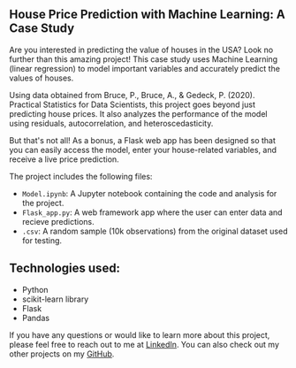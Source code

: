 ## House Price Prediction with Machine Learning: A Case Study

Are you interested in predicting the value of houses in the USA? Look no further than this amazing project! This case study uses Machine Learning (linear regression) to model important variables and accurately predict the values of houses.

Using data obtained from Bruce, P., Bruce, A., & Gedeck, P. (2020). Practical Statistics for Data Scientists, this project goes beyond just predicting house prices. It also analyzes the performance of the model using residuals, autocorrelation, and heteroscedasticity.

But that's not all! As a bonus, a Flask web app has been designed so that you can easily access the model, enter your house-related variables, and receive a live price prediction.

The project includes the following files:

- `Model.ipynb`: A Jupyter notebook containing the code and analysis for the project.
- `Flask_app.py`: A web framework app where the user can enter data and recieve predictions.
- `.csv`: A random sample (10k observations) from the original dataset used for testing.

## Technologies used:
- Python
- scikit-learn library
- Flask
- Pandas


If you have any questions or would like to learn more about this project, please feel free to reach out to me at [LinkedIn](https://www.linkedin.com/in/abdullah-kasri/). You can also check out my other projects on my [GitHub](https://github.com/AbdullahKasri/Portfolio/).
